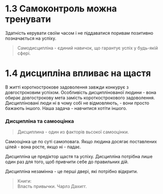 # 1.3 Самоконтроль можна тренувати

Здатність керувати своїм часом і не піддаватися поривам позитивно позначається на успіху.

> Самодисципліна - єдиний навичок, що гарантує успіх у будь-якій сфері.

# 1.4 дисципліна впливає на щастя
В житті короткострокове задоволення завжди конкурує з довгостроковим успіхом.
Особливість дисциплінованої людини - вона обирає довгострокову мета замість короткострокового задоволення.
Дисципліновані люди ні в чому собі не відмовляють, - вони просто бажають іншого. 
Наша задача - навчитися хотіти іншого.

### Дисципліна та самооцінка
> Дисциплина - один из факторів вьсокої самооцінки.

Самооцінка це по суті самоповага. Якщо людина досягає поставлених цілей - вона росте, якщо ні - падає.

Дисципліна це предіктор щастя та успіху.
Дисципліна потрібна лише один раз для того, щоб привчити себе до правильних дій.

Дисципліна незамінна - це перші двері, які потрібно відкрити.

>   Книги:  
>   Власть привычки. Чарлз Дахигг.